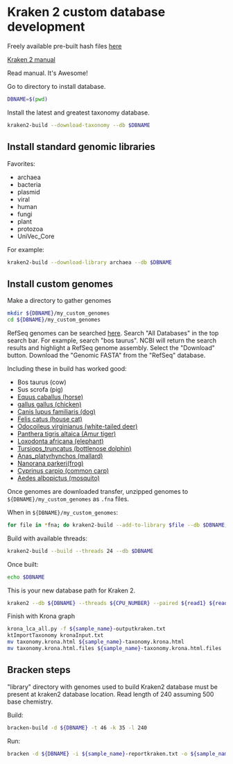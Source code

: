 # Kraken 2 custom database development

Freely available pre-built hash files [here](https://benlangmead.github.io/aws-indexes/k2)

[Kraken 2 manual](https://github.com/DerrickWood/kraken2/wiki/Manual)

Read manual.  It's Awesome!

Go to directory to install database.

```bash
DBNAME=$(pwd)
```

Install the latest and greatest taxonomy database.

```bash
kraken2-build --download-taxonomy --db $DBNAME
```

## Install standard genomic libraries

Favorites:

- archaea
- bacteria
- plasmid
- viral
- human
- fungi
- plant
- protozoa
- UniVec_Core

For example:

```bash
kraken2-build --download-library archaea --db $DBNAME
```

## Install custom genomes

Make a directory to gather genomes

```bash
mkdir ${DBNAME}/my_custom_genomes
cd ${DBNAME}/my_custom_genomes
```

RefSeq genomes can be searched [here](https://www.ncbi.nlm.nih.gov/).  Search "All Databases" in the top search bar.  For example, search "bos taurus".  NCBI will return the search results and highlight a RefSeq genome assembly.  Select the "Download" button.  Download the "Genomic FASTA" from the "RefSeq" database.  

Including these in build has worked good:

- Bos taurus (cow)
- Sus scrofa (pig)
- [Equus caballus (horse)](https://www.ncbi.nlm.nih.gov/assembly/GCF_002863925.1/)
- [gallus gallus (chicken)](https://www.ncbi.nlm.nih.gov/assembly/GCF_000002315.6)
- [Canis lupus familiaris (dog)](https://www.ncbi.nlm.nih.gov/assembly/GCF_000002285.5/)
- [Felis catus (house cat)](https://www.ncbi.nlm.nih.gov/assembly/GCF_000181335.3/)
- [Odocoileus virginianus (white-tailed deer)](https://www.ncbi.nlm.nih.gov/assembly/GCF_002102435.1/)
- [Panthera tigris altaica (Amur tiger)](https://www.ncbi.nlm.nih.gov/assembly/GCF_000464555.1/)
- [Loxodonta africana (elephant)](https://www.ncbi.nlm.nih.gov/assembly/GCF_000001905.1/)
- [Tursiops_truncatus (bottlenose dolphin)](https://www.ncbi.nlm.nih.gov/assembly/GCF_001922835.1/)
- [Anas_platyrhynchos (mallard)](https://www.ncbi.nlm.nih.gov/assembly/GCF_003850225.1/)
- [Nanorana parkeri(frog)](https://www.ncbi.nlm.nih.gov/assembly/GCF_000935625.1/)
- [Cyprinus carpio (common carp)](https://www.ncbi.nlm.nih.gov/assembly/GCF_000951615.1/)
- [Aedes albopictus (mosquito)](https://www.ncbi.nlm.nih.gov/assembly/GCF_006496715.1)


Once genomes are downloaded transfer, unzipped genomes to `${DBNAME}/my_custom_genomes` as `.fna` files.

When in `${DBNAME}/my_custom_genomes`:

```bash
for file in *fna; do kraken2-build --add-to-library $file --db $DBNAME; done
```

Build with available threads:

```bash
kraken2-build --build --threads 24 --db $DBNAME
```

Once built:

```bash
echo $DBNAME
```

This is your new database path for Kraken 2.

```bash
kraken2 --db ${DBNAME} --threads ${CPU_NUMBER} --paired ${read1} ${read2} --output ${sample_name}-outputkraken.txt --report ${sample_name}-reportkraken.txt
```

Finish with Krona graph

```bash
krona_lca_all.py -f ${sample_name}-outputkraken.txt
ktImportTaxonomy kronaInput.txt
mv taxonomy.krona.html ${sample_name}-taxonomy.krona.html
mv taxonomy.krona.html.files ${sample_name}-taxonomy.krona.html.files
```

## Bracken steps

"library" directory with genomes used to build Kraken2 database must be present at kraken2 database location.  Read length of 240 assuming 500 base chemistry.

Build:
```bash
bracken-build -d ${DBNAME} -t 46 -k 35 -l 240
```

Run:
```bash
bracken -d ${DBNAME} -i ${sample_name}-reportkraken.txt -o ${sample_name}-bracken.txt -r 240
```
